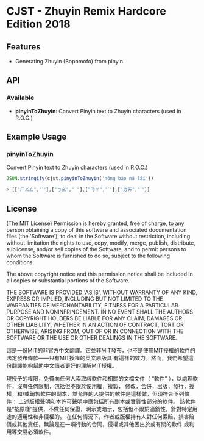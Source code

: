 # CJST - Zhuyin Remix Hardcore Edition 2018

## Features

* Generating Zhuyin (Bopomofo) from pinyin


## API

### Available

* __pinyinToZhuyin__: Convert Pinyin text to Zhuyin characters (used in R.O.C.)

## Example Usage

### pinyinToZhuyin
Convert Pinyin text to Zhuyin characters (used in R.O.C.)
```javascript
JSON.stringify(cjst.pinyinToZhuyin('hóng bāo ná lái'))

> [["ㄏㄨㄥ","ˊ"],["ㄅㄠ"," "],["ㄋㄚ","ˊ"],["ㄌㄞ","ˊ"]]
```

## License

(The MIT License)
Permission is hereby granted, free of charge, to any person obtaining a copy of this software
and associated documentation files (the 'Software'), to deal in the Software without restriction,
including without limitation the rights to use, copy, modify, merge, publish, distribute,
sublicense, and/or sell copies of the Software, and to permit persons to whom the Software is
furnished to do so, subject to the following conditions:

The above copyright notice and this permission notice shall be included in all copies or
substantial portions of the Software.

THE SOFTWARE IS PROVIDED 'AS IS', WITHOUT WARRANTY OF ANY KIND, EXPRESS OR IMPLIED, INCLUDING
BUT NOT LIMITED TO THE WARRANTIES OF MERCHANTABILITY, FITNESS FOR A PARTICULAR PURPOSE AND
NONINFRINGEMENT. IN NO EVENT SHALL THE AUTHORS OR COPYRIGHT HOLDERS BE LIABLE FOR ANY CLAIM,
DAMAGES OR OTHER LIABILITY, WHETHER IN AN ACTION OF CONTRACT, TORT OR OTHERWISE, ARISING FROM,
OUT OF OR IN CONNECTION WITH THE SOFTWARE OR THE USE OR OTHER DEALINGS IN THE SOFTWARE.

這是一份MIT的非官方中文翻譯。它並非MIT發布，也不是使用MIT授權的軟件的法定發布條款——只有MIT授權的英文原版具
有這樣的效力。然而，我們希望這份翻譯能夠幫助中文讀者更好的理解MIT授權。

現授予的權限，免費向任何人索取該軟件和相關的文檔文件（ “軟件” ），以處理軟件，沒有任何限制，包括但不限於使用權，複製，
修改，合併，出版，發行，授權，和/或銷售軟件的副本，並允許的人提供的軟件是這樣做，但須符合下列條件：
上述版權聲明和本許可聲明中應包括所有副本或實質性部分的軟件。
該軟件是“按原樣”提供，不做任何保證，明示或暗示，包括但不限於適銷性，針對特定用途的適用性和非侵權的。
在任何情況下，作者或版權持有人對任何索賠，損害賠償或其他責任，無論是在一項行動的合同，侵權或其他因出於或有關的軟件
或利用等交易必須軟件。
